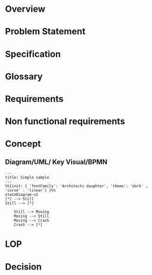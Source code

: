 # Overview
# Problem Statement
# Specification
# Glossary
# Requirements
# Non functional requirements
# Concept
## Diagram/UML/ Key Visual/BPMN
```mermaid
---
title: Simple sample
---
%%{init: { 'fontFamily': 'Architects daughter', 'theme': 'dark' , 'curve' : 'linear'} }%%
stateDiagram-v2
[*] --> Still
Still --> [*]

    Still --> Moving
    Moving --> Still
    Moving --> Crash
    Crash --> [*]

```

# LOP
# Decision


